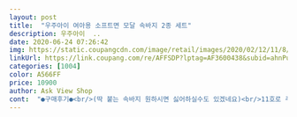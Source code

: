 ```yaml
---
layout: post 
title:  "우주아이 여아용 소프트면 모달 속바지 2종 세트" 
description: 우주아이  ..
date: 2020-06-24 07:26:42 
img: https://static.coupangcdn.com/image/retail/images/2020/02/12/11/8/6b13faed-b159-4740-b993-c850d5b130ce.jpg 
linkUrl: https://link.coupang.com/re/AFFSDP?lptag=AF3600438&subid=ahnPublicAsk&pageKey=1268458908&itemId=2271639668&vendorItemId=70268850159&traceid=V0-113-8d44f9fa47e3b009 
categories: [1004] 
color: A566FF 
price: 10900 
author: Ask View Shop 
cont:  "●구매후기●<br/>(딱 붙는 속바지 원하시면 싫어하실수도 있겠네요)<br/>11호로 주문했는데 옷이 전체적으로 진짜 살짝 남아서 활동하기에는 편해합니다<br/>면재질이나 느낌은 상당히 부드럽고 괜찮네요<br/>밑에 키 몸무게 올려놓으니 참고 하셔서 구매하시면 될듯합니다<br/>바지가 짧아서 안이 보이길래 안에 입혔는데... <br/> 말려 올라가네요<br/>색상도 화이트랑 핑크 두개 세트로 되어있어서 맘에 드네요<br/>우주아이 소프트면 모달 속바지 구매 후기입니다<br/>원피스나 치마안에 입을 속바지가 없어서 구매 했어요<br/>저렴한 가격에 잘 샀고 좋아요.<br/> 10키로 여아 헐렁하게 잘 맞아요<br/>키 105cm 몸무게 17.<br/>5kg 59개월 여아가 11호 착용했습니다<br/>" 
---
```

